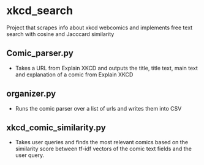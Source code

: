 # xkcd_search
Project that scrapes info about xkcd webcomics and implements free text search with cosine and Jacccard similarity

## Comic_parser.py 
* Takes a URL from Explain XKCD and outputs the title, title text, main text and explanation of a comic from Explain XKCD 

## organizer.py
* Runs the comic parser over a list of urls and writes them into CSV

## xkcd_comic_similarity.py
* Takes user queries and finds the most relevant comics based on the similarity score between tf-idf vectors of the comic text fields and the user query. 




